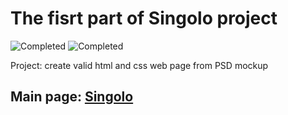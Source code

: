 # The fisrt part of Singolo project

![Completed](https://img.shields.io/badge/completed-30%25-brightgreen)
![Completed](https://img.shields.io/badge/last%20update-21--02--2020-blue)

Project: create valid html and css web page from PSD mockup

## Main page: [Singolo](https://github.com/xmelsky/singolo)
